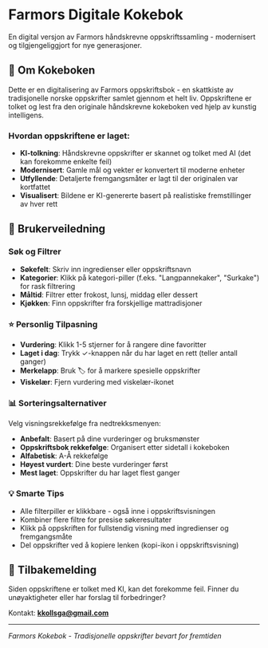 # Farmors Digitale Kokebok

En digital versjon av Farmors håndskrevne oppskriftssamling - modernisert og tilgjengeliggjort for nye generasjoner.

## 📖 Om Kokeboken

Dette er en digitalisering av Farmors oppskriftsbok - en skattkiste av tradisjonelle norske oppskrifter samlet gjennom et helt liv. Oppskriftene er tolket og lest fra den originale håndskrevne kokeboken ved hjelp av kunstig intelligens.

### Hvordan oppskriftene er laget:
- **KI-tolkning**: Håndskrevne oppskrifter er skannet og tolket med AI (det kan forekomme enkelte feil)
- **Modernisert**: Gamle mål og vekter er konvertert til moderne enheter
- **Utfyllende**: Detaljerte fremgangsmåter er lagt til der originalen var kortfattet
- **Visualisert**: Bildene er KI-genererte basert på realistiske fremstillinger av hver rett

## 🍳 Brukerveiledning

### Søk og Filtrer
- **Søkefelt**: Skriv inn ingredienser eller oppskriftsnavn
- **Kategorier**: Klikk på kategori-piller (f.eks. "Langpannekaker", "Surkake") for rask filtrering
- **Måltid**: Filtrer etter frokost, lunsj, middag eller dessert
- **Kjøkken**: Finn oppskrifter fra forskjellige mattradisjoner

### ⭐ Personlig Tilpasning
- **Vurdering**: Klikk 1-5 stjerner for å rangere dine favoritter
- **Laget i dag**: Trykk ✓-knappen når du har laget en rett (teller antall ganger)
- **Merkelapp**: Bruk 🏷️ for å markere spesielle oppskrifter
- **Viskelær**: Fjern vurdering med viskelær-ikonet

### 📊 Sorteringsalternativer
Velg visningsrekkefølge fra nedtrekksmenyen:
- **Anbefalt**: Basert på dine vurderinger og bruksmønster
- **Oppskriftsbok rekkefølge**: Organisert etter sidetall i kokeboken
- **Alfabetisk**: A-Å rekkefølge
- **Høyest vurdert**: Dine beste vurderinger først
- **Mest laget**: Oppskrifter du har laget flest ganger

### 💡 Smarte Tips
- Alle filterpiller er klikkbare - også inne i oppskriftsvisningen
- Kombiner flere filtre for presise søkeresultater
- Klikk på oppskriften for fullstendig visning med ingredienser og fremgangsmåte
- Del oppskrifter ved å kopiere lenken (kopi-ikon i oppskriftsvisning)

## 📧 Tilbakemelding

Siden oppskriftene er tolket med KI, kan det forekomme feil. Finner du unøyaktigheter eller har forslag til forbedringer? 

Kontakt: **kkollsga@gmail.com**

---
*Farmors Kokebok - Tradisjonelle oppskrifter bevart for fremtiden*